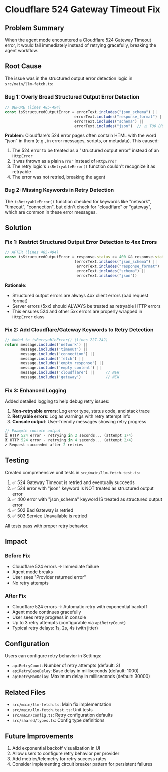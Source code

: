 # Cloudflare 524 Gateway Timeout Fix

## Problem Summary

When the agent mode encountered a Cloudflare 524 Gateway Timeout error, it would fail immediately instead of retrying gracefully, breaking the agent workflow.

## Root Cause

The issue was in the structured output error detection logic in `src/main/llm-fetch.ts`:

### Bug 1: Overly Broad Structured Output Error Detection

```typescript
// BEFORE (lines 485-494)
const isStructuredOutputError = errorText.includes("json_schema") ||
                               errorText.includes("response_format") ||
                               errorText.includes("schema") ||
                               errorText.includes("json")  // ⚠️ TOO BROAD!
```

**Problem**: Cloudflare's 524 error pages often contain HTML with the word "json" in them (e.g., in error messages, scripts, or metadata). This caused:

1. The 524 error to be treated as a "structured output error" instead of an `HttpError`
2. It was thrown as a plain `Error` instead of `HttpError`
3. The retry logic's `isRetryableError()` function couldn't recognize it as retryable
4. The error was not retried, breaking the agent

### Bug 2: Missing Keywords in Retry Detection

The `isRetryableError()` function checked for keywords like "network", "timeout", "connection", but didn't check for "cloudflare" or "gateway", which are common in these error messages.

## Solution

### Fix 1: Restrict Structured Output Error Detection to 4xx Errors

```typescript
// AFTER (lines 485-494)
const isStructuredOutputError = response.status >= 400 && response.status < 500 &&
                               (errorText.includes("json_schema") ||
                                errorText.includes("response_format") ||
                                errorText.includes("schema") ||
                                errorText.includes("json"))
```

**Rationale**: 
- Structured output errors are always 4xx client errors (bad request format)
- Server errors (5xx) should ALWAYS be treated as retryable HTTP errors
- This ensures 524 and other 5xx errors are properly wrapped in `HttpError` class

### Fix 2: Add Cloudflare/Gateway Keywords to Retry Detection

```typescript
// Added to isRetryableError() (lines 227-242)
return message.includes('network') ||
       message.includes('timeout') ||
       message.includes('connection') ||
       message.includes('fetch') ||
       message.includes('empty response') ||
       message.includes('empty content') ||
       message.includes('cloudflare') ||     // NEW
       message.includes('gateway')           // NEW
```

### Fix 3: Enhanced Logging

Added detailed logging to help debug retry issues:

1. **Non-retryable errors**: Log error type, status code, and stack trace
2. **Retryable errors**: Log as warnings with retry attempt info
3. **Console output**: User-friendly messages showing retry progress

```typescript
// Example console output
⏳ HTTP 524 error - retrying in 2 seconds... (attempt 1/4)
⏳ HTTP 524 error - retrying in 4 seconds... (attempt 2/4)
✓ Request succeeded after 2 retries
```

## Testing

Created comprehensive unit tests in `src/main/llm-fetch.test.ts`:

1. ✅ 524 Gateway Timeout is retried and eventually succeeds
2. ✅ 524 error with "json" keyword is NOT treated as structured output error
3. ✅ 400 error with "json_schema" keyword IS treated as structured output error
4. ✅ 502 Bad Gateway is retried
5. ✅ 503 Service Unavailable is retried

All tests pass with proper retry behavior.

## Impact

### Before Fix
- Cloudflare 524 errors → Immediate failure
- Agent mode breaks
- User sees "Provider returned error"
- No retry attempts

### After Fix
- Cloudflare 524 errors → Automatic retry with exponential backoff
- Agent mode continues gracefully
- User sees retry progress in console
- Up to 3 retry attempts (configurable via `apiRetryCount`)
- Typical retry delays: 1s, 2s, 4s (with jitter)

## Configuration

Users can configure retry behavior in Settings:

- `apiRetryCount`: Number of retry attempts (default: 3)
- `apiRetryBaseDelay`: Base delay in milliseconds (default: 1000)
- `apiRetryMaxDelay`: Maximum delay in milliseconds (default: 30000)

## Related Files

- `src/main/llm-fetch.ts`: Main fix implementation
- `src/main/llm-fetch.test.ts`: Unit tests
- `src/main/config.ts`: Retry configuration defaults
- `src/shared/types.ts`: Config type definitions

## Future Improvements

1. Add exponential backoff visualization in UI
2. Allow users to configure retry behavior per provider
3. Add metrics/telemetry for retry success rates
4. Consider implementing circuit breaker pattern for persistent failures

